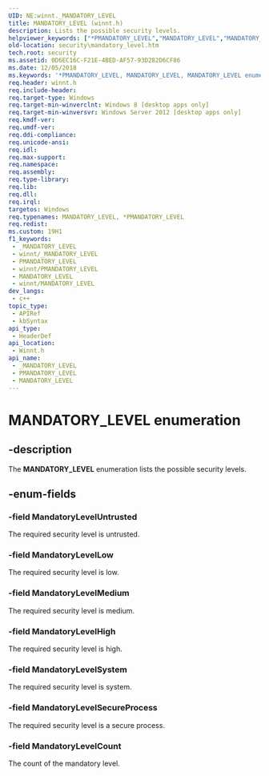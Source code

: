 ```yaml
---
UID: NE:winnt._MANDATORY_LEVEL
title: MANDATORY_LEVEL (winnt.h)
description: Lists the possible security levels.
helpviewer_keywords: ["*PMANDATORY_LEVEL","MANDATORY_LEVEL","MANDATORY_LEVEL enumeration [Security]","MandatoryLevelCount","MandatoryLevelHigh","MandatoryLevelLow","MandatoryLevelMedium","MandatoryLevelSecureProcess","MandatoryLevelSystem","MandatoryLevelUntrusted","security.mandatory_level","winnt/MANDATORY_LEVEL","winnt/MandatoryLevelCount","winnt/MandatoryLevelHigh","winnt/MandatoryLevelLow","winnt/MandatoryLevelMedium","winnt/MandatoryLevelSecureProcess","winnt/MandatoryLevelSystem","winnt/MandatoryLevelUntrusted"]
old-location: security\mandatory_level.htm
tech.root: security
ms.assetid: 0D6EC16C-F21E-4BED-AF57-93D282D6CF86
ms.date: 12/05/2018
ms.keywords: '*PMANDATORY_LEVEL, MANDATORY_LEVEL, MANDATORY_LEVEL enumeration [Security], MandatoryLevelCount, MandatoryLevelHigh, MandatoryLevelLow, MandatoryLevelMedium, MandatoryLevelSecureProcess, MandatoryLevelSystem, MandatoryLevelUntrusted, security.mandatory_level, winnt/MANDATORY_LEVEL, winnt/MandatoryLevelCount, winnt/MandatoryLevelHigh, winnt/MandatoryLevelLow, winnt/MandatoryLevelMedium, winnt/MandatoryLevelSecureProcess, winnt/MandatoryLevelSystem, winnt/MandatoryLevelUntrusted'
req.header: winnt.h
req.include-header: 
req.target-type: Windows
req.target-min-winverclnt: Windows 8 [desktop apps only]
req.target-min-winversvr: Windows Server 2012 [desktop apps only]
req.kmdf-ver: 
req.umdf-ver: 
req.ddi-compliance: 
req.unicode-ansi: 
req.idl: 
req.max-support: 
req.namespace: 
req.assembly: 
req.type-library: 
req.lib: 
req.dll: 
req.irql: 
targetos: Windows
req.typenames: MANDATORY_LEVEL, *PMANDATORY_LEVEL
req.redist: 
ms.custom: 19H1
f1_keywords:
 - _MANDATORY_LEVEL
 - winnt/_MANDATORY_LEVEL
 - PMANDATORY_LEVEL
 - winnt/PMANDATORY_LEVEL
 - MANDATORY_LEVEL
 - winnt/MANDATORY_LEVEL
dev_langs:
 - c++
topic_type:
 - APIRef
 - kbSyntax
api_type:
 - HeaderDef
api_location:
 - Winnt.h
api_name:
 - _MANDATORY_LEVEL
 - PMANDATORY_LEVEL
 - MANDATORY_LEVEL
---
```


# MANDATORY_LEVEL enumeration


## -description

The <b>MANDATORY_LEVEL</b> enumeration lists the possible security levels.

## -enum-fields

### -field MandatoryLevelUntrusted

The required security level is untrusted.

### -field MandatoryLevelLow

The required security level is low.

### -field MandatoryLevelMedium

The required security level is medium.

### -field MandatoryLevelHigh

The required security level is high.

### -field MandatoryLevelSystem

The required security level is system.

### -field MandatoryLevelSecureProcess

The required security level is a secure process.

### -field MandatoryLevelCount

The count of the mandatory level.

